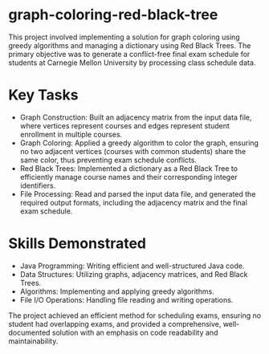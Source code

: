 # graph-coloring-red-black-tree

This project involved implementing a solution for graph coloring using greedy algorithms and managing a dictionary using Red Black Trees. The primary objective was to generate a conflict-free final exam schedule for students at Carnegie Mellon University by processing class schedule data.

# Key Tasks
<ul>
  <li>Graph Construction: Built an adjacency matrix from the input data file, where vertices represent courses and edges represent student enrollment in multiple courses.</li>
  <li>Graph Coloring: Applied a greedy algorithm to color the graph, ensuring no two adjacent vertices (courses with common students) share the same color, thus preventing exam schedule conflicts.</li>
  <li>Red Black Trees: Implemented a dictionary as a Red Black Tree to efficiently manage course names and their corresponding integer identifiers.</li>
  <li>File Processing: Read and parsed the input data file, and generated the required output formats, including the adjacency matrix and the final exam schedule.</li>
</ul>

# Skills Demonstrated
<ul>
  <li>Java Programming: Writing efficient and well-structured Java code.</li>
  <li>Data Structures: Utilizing graphs, adjacency matrices, and Red Black Trees.</li>
  <li>Algorithms: Implementing and applying greedy algorithms.</li>
  <li>File I/O Operations: Handling file reading and writing operations.</li>
</ul>

The project achieved an efficient method for scheduling exams, ensuring no student had overlapping exams, and provided a comprehensive, well-documented solution with an emphasis on code readability and maintainability.
